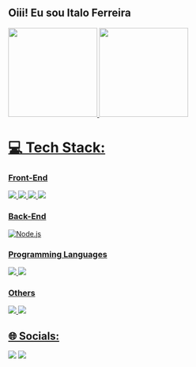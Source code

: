 ## Oiii! Eu sou Italo Ferreira
 <div>
  <a href="https://github.com/italoferreira0">
  <img height="180em" src="https://github-readme-stats.vercel.app/api?username=italoferreira0&show_icons=false&theme=dark&include_all_commits=true&count_private=true"/>
  <img height="180em" src="https://github-readme-stats.vercel.app/api/top-langs/?username=italoferreira0&layout=compact&langs_count=16&theme=dark"/>
</div>

# 💻 Tech Stack:

<div style="display: inline_block">
 
  ### Front-End

  <img src="https://img.shields.io/badge/HTML5-E34F26?style=for-the-badge&logo=html5&logoColor=white">
  <img src="https://img.shields.io/badge/CSS3-1572B6?style=for-the-badge&logo=css3&logoColor=white">
  <img src="https://img.shields.io/badge/React-20232A?style=for-the-badge&logo=react&logoColor=61DAFB">
  <img src="https://img.shields.io/badge/Bootstrap-563D7C?style=for-the-badge&logo=bootstrap&logoColor=white">
   
  ### Back-End
  
  ![Node.js](https://img.shields.io/badge/Node.js-339933?logo=node.js&logoColor=white&style=for-the-badge)

  ### Programming Languages

  <img src="https://img.shields.io/badge/Python-3776AB?style=for-the-badge&logo=python&logoColor=white">
  <img src="https://img.shields.io/badge/JavaScript-F7DF1E?style=for-the-badge&logo=javascript&logoColor=black">

   ### Others

   <img src="https://img.shields.io/badge/Linux-FCC624?style=for-the-badge&logo=linux&logoColor=black">
   <img src="https://img.shields.io/badge/GIT-E44C30?style=for-the-badge&logo=git&logoColor=white">
</div>

##

<div> 
 
 ## 🌐 Socials:
 
  <a href="https://www.instagram.com/italoferreira0/" target="_blank"><img src="https://img.shields.io/badge/-Instagram-%23E4405F?style=for-the-badge&logo=instagram&logoColor=white" target="_blank"></a>
  <a href="https://www.linkedin.com/in/italo-ferreira-632b831b1/" target="_blank"><img src="https://img.shields.io/badge/-LinkedIn-%230077B5?style=for-the-badge&logo=linkedin&logoColor=white" target="_blank"></a> 
